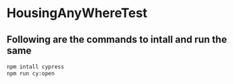 # HousingAnyWhereTest

## Following are the commands to intall and run the same

```bash
npm intall cypress
npm run cy:open
```
